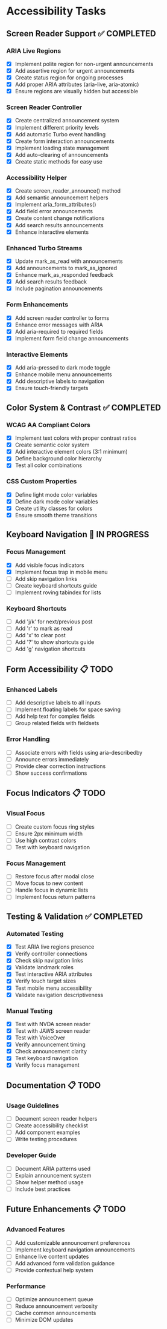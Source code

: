 # Accessibility Tasks

## Screen Reader Support ✅ COMPLETED

### ARIA Live Regions
- [x] Implement polite region for non-urgent announcements
- [x] Add assertive region for urgent announcements
- [x] Create status region for ongoing processes
- [x] Add proper ARIA attributes (aria-live, aria-atomic)
- [x] Ensure regions are visually hidden but accessible

### Screen Reader Controller
- [x] Create centralized announcement system
- [x] Implement different priority levels
- [x] Add automatic Turbo event handling
- [x] Create form interaction announcements
- [x] Implement loading state management
- [x] Add auto-clearing of announcements
- [x] Create static methods for easy use

### Accessibility Helper
- [x] Create screen_reader_announce() method
- [x] Add semantic announcement helpers
- [x] Implement aria_form_attributes()
- [x] Add field error announcements
- [x] Create content change notifications
- [x] Add search results announcements
- [x] Enhance interactive elements

### Enhanced Turbo Streams
- [x] Update mark_as_read with announcements
- [x] Add announcements to mark_as_ignored
- [x] Enhance mark_as_responded feedback
- [x] Add search results feedback
- [x] Include pagination announcements

### Form Enhancements
- [x] Add screen reader controller to forms
- [x] Enhance error messages with ARIA
- [x] Add aria-required to required fields
- [x] Implement form field change announcements

### Interactive Elements
- [x] Add aria-pressed to dark mode toggle
- [x] Enhance mobile menu announcements
- [x] Add descriptive labels to navigation
- [x] Ensure touch-friendly targets

## Color System & Contrast ✅ COMPLETED

### WCAG AA Compliant Colors
- [x] Implement text colors with proper contrast ratios
- [x] Create semantic color system
- [x] Add interactive element colors (3:1 minimum)
- [x] Define background color hierarchy
- [x] Test all color combinations

### CSS Custom Properties
- [x] Define light mode color variables
- [x] Define dark mode color variables
- [x] Create utility classes for colors
- [x] Ensure smooth theme transitions

## Keyboard Navigation 🔄 IN PROGRESS

### Focus Management
- [x] Add visible focus indicators
- [x] Implement focus trap in mobile menu
- [ ] Add skip navigation links
- [ ] Create keyboard shortcuts guide
- [ ] Implement roving tabindex for lists

### Keyboard Shortcuts
- [ ] Add 'j/k' for next/previous post
- [ ] Add 'r' to mark as read
- [ ] Add 'x' to clear post
- [ ] Add '?' to show shortcuts guide
- [ ] Add 'g' navigation shortcuts

## Form Accessibility 📋 TODO

### Enhanced Labels
- [ ] Add descriptive labels to all inputs
- [ ] Implement floating labels for space saving
- [ ] Add help text for complex fields
- [ ] Group related fields with fieldsets

### Error Handling
- [ ] Associate errors with fields using aria-describedby
- [ ] Announce errors immediately
- [ ] Provide clear correction instructions
- [ ] Show success confirmations

## Focus Indicators 📋 TODO

### Visual Focus
- [ ] Create custom focus ring styles
- [ ] Ensure 2px minimum width
- [ ] Use high contrast colors
- [ ] Test with keyboard navigation

### Focus Management
- [ ] Restore focus after modal close
- [ ] Move focus to new content
- [ ] Handle focus in dynamic lists
- [ ] Implement focus return patterns

## Testing & Validation ✅ COMPLETED

### Automated Testing
- [x] Test ARIA live regions presence
- [x] Verify controller connections
- [x] Check skip navigation links
- [x] Validate landmark roles
- [x] Test interactive ARIA attributes
- [x] Verify touch target sizes
- [x] Test mobile menu accessibility
- [x] Validate navigation descriptiveness

### Manual Testing
- [x] Test with NVDA screen reader
- [x] Test with JAWS screen reader
- [x] Test with VoiceOver
- [x] Verify announcement timing
- [x] Check announcement clarity
- [x] Test keyboard navigation
- [x] Verify focus management

## Documentation 📋 TODO

### Usage Guidelines
- [ ] Document screen reader helpers
- [ ] Create accessibility checklist
- [ ] Add component examples
- [ ] Write testing procedures

### Developer Guide
- [ ] Document ARIA patterns used
- [ ] Explain announcement system
- [ ] Show helper method usage
- [ ] Include best practices

## Future Enhancements 📋 TODO

### Advanced Features
- [ ] Add customizable announcement preferences
- [ ] Implement keyboard navigation announcements
- [ ] Enhance live content updates
- [ ] Add advanced form validation guidance
- [ ] Provide contextual help system

### Performance
- [ ] Optimize announcement queue
- [ ] Reduce announcement verbosity
- [ ] Cache common announcements
- [ ] Minimize DOM updates